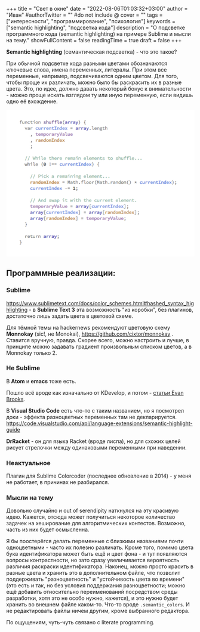 +++
title = "Свет в окне"
date = "2022-08-06T01:03:32+03:00"
author = "Иван"
#authorTwitter = "" #do not include @
cover = ""
tags = ["интересности", "программирование", "психология"]
keywords = ["semantic highlighting", "подсветка кода"]
description = "О подсветке программного кода (semantic highlighting) на примере Sublime и мысли на тему."
showFullContent = false
readingTime = true
draft = false
+++

**Semantic highlighting** (семантическая подсветка) - что это такое?

При обычной подсветке кода разными цветами обозначаются ключевые слова, имена переменных, литералы. При этом все переменные, например, подсвечиваются одним цветом. Для того, чтобы проще их различать, можно было бы раскрасить их в разные цвета. Это, по идее, должно давать некоторый бонус к внимательности - можно проще искать взглядом ту или иную переменную, если видишь одно её вхождение.

![Пример семантической подсветки © Evan Brooks](/semantic.png)

## Программные реализации:
### Sublime
https://www.sublimetext.com/docs/color_schemes.html#hashed_syntax_highlighting - в **Sublime Text 3** эта возможность "из коробки", без плагинов, достаточно лишь задать цвета в цветовой схеме. 

Для тёмной темы на hackernews рекомендуют цветовую схему **Monnokay** (sic!, не Monokai), https://github.com/cixtor/monnokay . Ставится вручную, правда. Скорее всего, можно настроить и лучше, в принципе можно задавать градиент произвольным списком цветов, а в Monnokay только 2.

### Не Sublime
В **Atom** и **emacs** тоже есть.

Пошло всё вроде как изначально от KDevelop, и потом - [статьи Evan Brooks](https://medium.com/@evnbr/coding-in-color-3a6db2743a1e).

В **Visual Studio Code** есть что-то с таким названием, но я посмотрел доки - эффекта разноцветных переменных там не декларируется. https://code.visualstudio.com/api/language-extensions/semantic-highlight-guide

**DrRacket** - он для языка Racket (вроде лиспа), но для схожих целей рисует стрелочки между одинаковыми переменными при наведении.

### Неактуальное
Плагин для Sublime Colorcoder (последнее обновление в 2014) - у меня не работает, в причинах не разбирался.

### Мысли на тему
Довольно случайно и out of serendipity наткнулся на эту красивую идею. Кажется, отсюда может получиться некоторое количество задачек на хеширование для алгоритмических контестов. Возможно, часть из них будет осмысленна.

Я бы поостерёгся делать переменные с близкими названиями почти одноцветными - часто их полезно различать. Кроме того, помимо цвета букв идентификатора может быть ещё и цвет фона - и тут появляются вопросы контрастности, но зато сразу увеличивается вероятность различия раскраски идентификатора. Наконец, можно просто красить в разные цвета и хранить это в дополнительном файле, что позволит поддерживать "разноцветность" и "устойчивость цвета во времени" (это есть и так, но без условия поддержания разноцветности; можно ещё добавить относительно переименований посредством среды разработки, хотя это не особо нужно, кажется), и это нужно будет хранить во внешнем файле каком-то. Что-то вроде `.semantic_colors`. И не редактировать файлы ничем другим, кроме выбранного редактора.

По ощущениям, чуть-чуть связано с literate programming.